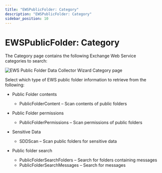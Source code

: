 ```yaml
---
title: "EWSPublicFolder: Category"
description: "EWSPublicFolder: Category"
sidebar_position: 10
---
```


# EWSPublicFolder: Category

The Category page contains the following Exchange Web Service categories to search:

![EWS Public Folder Data Collector Wizard Category page](/img/product_docs/accessanalyzer/11.6/admin/datacollector/ewspublicfolder/category.webp)

Select which type of EWS public folder information to retrieve from the following:

- Public Folder contents

    - PublicFolderContent – Scan contents of public folders

- Public Folder permissions

    - PublicFolderPermissions – Scan permissions of public folders

- Sensitive Data

    - SDDScan – Scan public folders for sensitive data

- Public folder search

    - PublicFolderSearchFolders – Search for folders containing messages
    - PublicFolderSearchMessages – Search for messages
